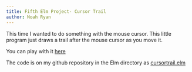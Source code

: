 ```yaml
---
title: Fifth Elm Project- Cursor Trail
author: Noah Ryan
---
```


This time I wanted to do something with the mouse cursor. This little program just draws a trail
after the mouse cursor as you move it.


You can play with it  [here](http://itscomputersciencetime.com/elm/cursortrail.html)

The code is on my github repository in the Elm directory as
[cursortrail.elm](https://github.com/nsmryan/itscomputersciencetime.com/blob/master/elm/cursortrail.elm)


